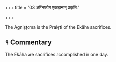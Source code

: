 +++
title = "03 अग्निष्टोम एकाहानाम् प्रकृतिः"

+++

The Agniṣṭoma is the Prakṛti of the Ekāha sacrifices.

## १ Commentary

The Ekāha are sacrifices accomplished in one day.
